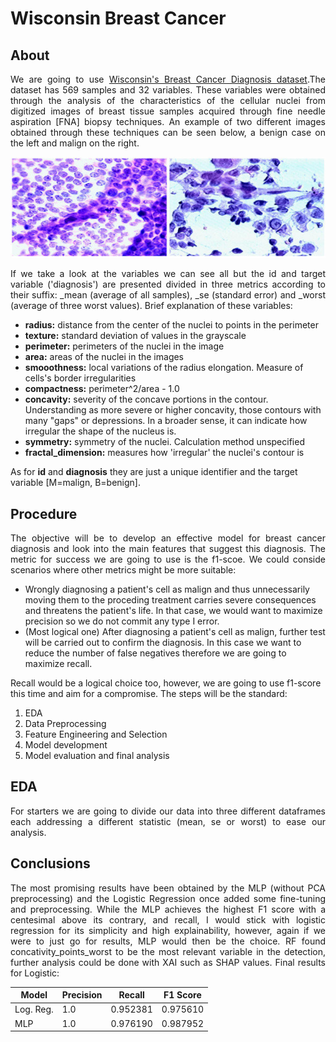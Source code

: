 # Wisconsin Breast Cancer
## About
<p align='justify'>We are going to use <a href=https://archive.ics.uci.edu/dataset/17/breast+cancer+wisconsin+diagnostic>Wisconsin's Breast Cancer Diagnosis dataset</a>.The dataset has 569 samples and 32 variables. These variables were obtained through the analysis of the characteristics of the cellular nuclei from digitized images of breast tissue samples acquired through fine needle aspiration [FNA] biopsy techniques. An example of two different images obtained through these techniques can be seen below, a benign case on the left and malign on the right. </p>

<p align="center">
  <img src="imgs/FNA.png" alt="[FNA Images of both Benign and Malign cases">
</p>

<p align='justify'>If we take a look at the variables we can see all but the id and target variable ('diagnosis') are presented divided in three metrics according to their suffix: _mean (average of all samples), _se (standard error) and _worst (average of three worst values). Brief explanation of these variables: </p>
<ul>
<li><b>radius:</b> distance from the center of the nuclei to points in the perimeter
<li><b>texture:</b> standard deviation of values in the grayscale
<li><b>perimeter:</b> perimeters of the nuclei in the image
<li><b>area:</b> areas of the nuclei in the images
<li><b>smooothness:</b> local variations of the radius elongation. Measure of cells's border irregularities
<li><b>compactness:</b> perimeter^2/area - 1.0
<li><b>concavity:</b> severity of the concave portions in the contour. Understanding as more severe or higher concavity, those contours with many "gaps" or depressions. In a broader sense, it can indicate how irregular the shape of the nucleus is.
<li><b>symmetry:</b> symmetry of the nuclei. Calculation method unspecified
<li><b>fractal_dimension:</b> measures how 'irregular' the nuclei's contour is
</ul>

As for <b>id</b> and <b>diagnosis</b> they are just a unique identifier and the target variable [M=malign, B=benign].

## Procedure
<p align='justify'>The objective will be to develop an effective model for breast cancer diagnosis and look into the main features that suggest this diagnosis. The metric for success we are going to use is the f1-scoe. We could conside scenarios where other metrics might be more suitable:
<ul>
<li> Wrongly diagnosing a patient's cell as malign and thus unnecessarily moving them to the proceding treatment carries severe consequences and threatens the patient's life. In that case, we would want to maximize precision so we do not commit any type I error. 
<li> (Most logical one) After diagnosing a patient's cell as malign, further test will be carried out to confirm the diagnosis. In this case we want to reduce the number of false negatives therefore we are going to maximize recall.
</ul>
Recall would be a logical choice too, however, we are going to use f1-score this time and aim for a compromise. The steps will be the standard:
<ol>
<li>EDA
<li>Data Preprocessing
<li>Feature Engineering and Selection
<li>Model development
<li>Model evaluation and final analysis
</ol></p>

## EDA
<p align='justify'>For starters we are going to divide our data into three different dataframes each addressing a different statistic (mean, se or worst) to ease our analysis.</p>

## Conclusions
<p align='justify'>The most promising results have been obtained by the MLP (without PCA preprocessing) and the Logistic Regression once added some fine-tuning and preprocessing. While the MLP achieves the highest F1 score with a centesimal above its contrary, and recall, I would stick with logistic regression for its simplicity and high explainability, however, again if we were to just go for results, MLP would then be the choice. RF found concativity_points_worst to be the most relevant variable in the detection, further analysis could be done with XAI such as SHAP values.
Final results for Logistic:
  
<div align="center"> 

| Model | Precision | Recall | F1 Score |
|----------|----------|----------|----------|
| Log. Reg.    | 1.0  | 0.952381  | 0.975610  |
| MLP    | 1.0  | 0.976190  | 0.987952  |

</div>
</p>

